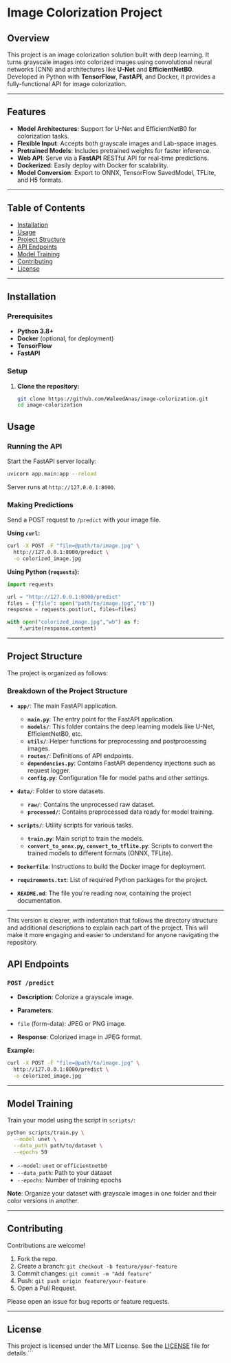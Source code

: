 # Image Colorization Project

## Overview

This project is an image colorization solution built with deep learning. It turns grayscale images into colorized images using convolutional neural networks (CNN) and architectures like **U-Net** and **EfficientNetB0**. Developed in Python with **TensorFlow**, **FastAPI**, and Docker, it provides a fully-functional API for image colorization.

---

## Features

- **Model Architectures**: Support for U-Net and EfficientNetB0 for colorization tasks.  
- **Flexible Input**: Accepts both grayscale images and Lab-space images.  
- **Pretrained Models**: Includes pretrained weights for faster inference.  
- **Web API**: Serve via a **FastAPI** RESTful API for real-time predictions.  
- **Dockerized**: Easily deploy with Docker for scalability.  
- **Model Conversion**: Export to ONNX, TensorFlow SavedModel, TFLite, and H5 formats.

---

## Table of Contents

- [Installation](#installation)  
- [Usage](#usage)  
- [Project Structure](#project-structure)  
- [API Endpoints](#api-endpoints)  
- [Model Training](#model-training)  
- [Contributing](#contributing)  
- [License](#license)  

---

## Installation

### Prerequisites

- **Python 3.8+**  
- **Docker** (optional, for deployment)  
- **TensorFlow**  
- **FastAPI**  

### Setup

1. **Clone the repository:**

   ```bash
   git clone https://github.com/WaleedAnas/image-colorization.git
   cd image-colorization


## Usage

### Running the API

Start the FastAPI server locally:

```bash
uvicorn app.main:app --reload
```

Server runs at `http://127.0.0.1:8000`.

### Making Predictions

Send a POST request to `/predict` with your image file.

**Using `curl`:**

```bash
curl -X POST -F "file=@path/to/image.jpg" \
  http://127.0.0.1:8000/predict \
  -o colorized_image.jpg
```

**Using Python (`requests`):**

```python
import requests

url = "http://127.0.0.1:8000/predict"
files = {"file": open("path/to/image.jpg","rb")}
response = requests.post(url, files=files)

with open("colorized_image.jpg","wb") as f:
    f.write(response.content)
```

---

## Project Structure

The project is organized as follows:

### Breakdown of the Project Structure

- **`app/`**: The main FastAPI application.
  - **`main.py`**: The entry point for the FastAPI application.
  - **`models/`**: This folder contains the deep learning models like U-Net, EfficientNetB0, etc.
  - **`utils/`**: Helper functions for preprocessing and postprocessing images.
  - **`routes/`**: Definitions of API endpoints.
  - **`dependencies.py`**: Contains FastAPI dependency injections such as request logger.
  - **`config.py`**: Configuration file for model paths and other settings.

- **`data/`**: Folder to store datasets.
  - **`raw/`**: Contains the unprocessed raw dataset.
  - **`processed/`**: Contains preprocessed data ready for model training.

- **`scripts/`**: Utility scripts for various tasks.
  - **`train.py`**: Main script to train the models.
  - **`convert_to_onnx.py`**, **`convert_to_tflite.py`**: Scripts to convert the trained models to different formats (ONNX, TFLite).

- **`Dockerfile`**: Instructions to build the Docker image for deployment.

- **`requirements.txt`**: List of required Python packages for the project.

- **`README.md`**: The file you're reading now, containing the project documentation.

---

This version is clearer, with indentation that follows the directory structure and additional descriptions to explain each part of the project. This will make it more engaging and easier to understand for anyone navigating the repository.

## API Endpoints

### `POST /predict`

- **Description**: Colorize a grayscale image.
- **Parameters**:

- `file` (form-data): JPEG or PNG image.
- **Response**: Colorized image in JPEG format.

**Example:**

```bash
curl -X POST -F "file=@path/to/image.jpg" \
  http://127.0.0.1:8000/predict \
  -o colorized_image.jpg
```

---

## Model Training

Train your model using the script in `scripts/`:

```bash
python scripts/train.py \
  --model unet \
  --data_path path/to/dataset \
  --epochs 50
```

- `--model`: `unet` or `efficientnetb0`
- `--data_path`: Path to your dataset
- `--epochs`: Number of training epochs

**Note**: Organize your dataset with grayscale images in one folder and their color versions in another.

---

## Contributing

Contributions are welcome!

1. Fork the repo.
2. Create a branch: `git checkout -b feature/your-feature`
3. Commit changes: `git commit -m "Add feature"`
4. Push: `git push origin feature/your-feature`
5. Open a Pull Request.

Please open an issue for bug reports or feature requests.

---

## License

This project is licensed under the MIT License. See the [LICENSE](LICENSE) file for details.\`\`\`
